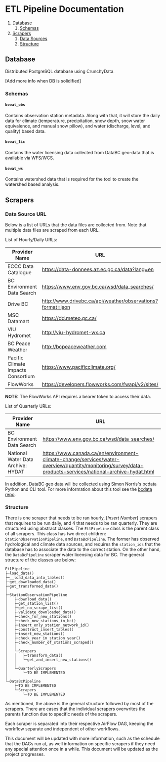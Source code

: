 # ETL Pipeline Documentation

1. [Database](#database)
    1. [Schemas](#schemas)
2. [Scrapers](#scrapers)
    1. [Data Sources](#data-source-url)
    2. [Structure](#structure)

## Database

Distributed PostgreSQL database using CrunchyData.

[Add more info when DB is solidified]

### Schemas

#### `bcwat_obs`

Contains observation station metadata. Along with that, it will store the daily data for climate (temperature, precipitation, snow depth, snow water equivalence, and manual snow pillow), and water (discharge, level, and quality) based data.

#### `bcwat_lic`

Contains the water licensing data collected from DataBC geo-data that is available via WFS/WCS.

#### `bcwat_ws`

Contains watershed data that is required for the tool to create the watershed based analysis.

## Scrapers

### Data Source URL

Below is a list of URLs that the data files are collected from. Note that multiple data files are scraped from each URL.

List of Hourly/Daily URLs:

| Provider Name                         | URL                                                       |
|---------------------------------------|-----------------------------------------------------------|
|ECCC Data Catalogue                    |https://data-donnees.az.ec.gc.ca/data?lang=en              |
|BC Environment Data Search             |https://www.env.gov.bc.ca/wsd/data_searches/               |
|Drive BC                               |http://www.drivebc.ca/api/weather/observations?format=json |
|MSC Datamart                           |https://dd.meteo.gc.ca/                                    |
|VIU Hydromet                           |http://viu-hydromet-wx.ca                                  |
|BC Peace Weather                       |http://bcpeaceweather.com                                  |
|Pacific Climate Impacts Consortium     |https://www.pacificclimate.org/                            |
|FlowWorks                              |https://developers.flowworks.com/fwapi/v2/sites/|

**NOTE:** The FlowWorks API requires a bearer token to access their data.

List of Quarterly URLs:

| Provider Name                         | URL                                                       |
|---------------------------------------|-----------------------------------------------------------|
|BC Environment Data Search             |https://www.env.gov.bc.ca/wsd/data_searches/               |
|National Water Data Archive: HYDAT     |https://www.canada.ca/en/environment-climate-change/services/water-overview/quantity/monitoring/survey/data-products-services/national-archive-hydat.html |

In addition, DataBC geo data will be collected using Simon Norris's bcdata Python and CLI tool. For more information about this tool see the [bcdata repo](https://github.com/smnorris/bcdata).

### Structure

There is one scraper that needs to be ran hourly, [*Insert Number*] scrapers that requires to be run daily, and 4 that needs to be ran quarterly. They are structured using abstract classes. The `EtlPipeline` class is the parent class of all scrapers. This class has two direct children: `StationObservationPipeline`, and `DataBcPipeline`. The former has observed hydrological and climate data sources, and requires the `station_ids` that the database has to associate the data to the correct station. On the other hand, the `DataBcPipeline` scraper water licensing data for BC. The general structure of the classes are below:

```
EtlPipeline
├─load_data()
├─__load_data_into_tables()
├─get_downloaded_data()
├─get_transformed_data()
│
├─StationObservationPipeline
│   ├─download_data()
│   ├─get_station_list()
│   ├─get_no_scrape_list()
│   ├─validate_downloaded_data()
│   ├─check_for_new_stations()
│   ├─check_new_stations_in_bc()
│   ├─insert_only_station_network_id()
│   ├─construct_insert_tables()
│   ├─insert_new_stations()
│   ├─check_year_in_station_year()
│   ├─check_number_of_stations_scraped()
│   │
│   └─Scrapers
│   │   ├─transform_data()
│   │   └─get_and_insert_new_stations()
│   │
│   └─QuarterlyScrapers
│       └─TO BE IMPLEMENTED
│
└─DataBcPipeline
    ├─TO BE IMPLEMENTED
    └─Scrapers
        └─TO BE IMPLEMENTED

```

As mentioned, the above is the general structure followed by most of the scrapers. There are cases that the individual scrapers overwrites the parents function due to specific needs of the scrapers.

Each scraper is separated into their respective AirFlow DAG, keeping the workflow separate and independent of other workflows.

This document will be updated with more information, such as the schedule that the DAGs run at, as well information on specific scrapers if they need any special attention once in a while. This document will be updated as the project progresses.
